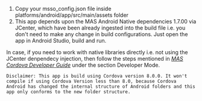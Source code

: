 1. Copy your msso_config.json file inside platforms/android/app/src/main/assets folder
2. This app depends upon the MAS Android Native dependencies 1.7.00 via JCenter, which have been already ingested into the build file i.e. you don't need to make any change in build configurations. Just open the app in Android Studio, build and run.

In case, if you need to work with native libraries directly i.e. not using the JCenter denpendecy injection, then follow the steps mentioned in [*MAS Cordova Developer Guide*](http://mas.ca.com/docs/cordova/1.7.00/guides/) under the section Developer Mode.

```
Disclaimer: This app is build using Cordova version 8.0.0. It won't compile if using Cordova Version less than 8.0, because Cordova Android has changed the internal structure of Android folders and this app only conforms to the new folder structure.
```